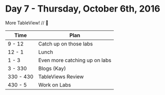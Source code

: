 # Day 7 - Thursday, October 6th, 2016

More TableView! // :blue_heart:



Time        |   Plan   |
----------------|-------
9 - 12          | Catch up on those labs
12 - 1   | Lunch
1 - 3   | Even more catching up on labs
3 - 330     | Blogs (Kay)
330 - 430 | TableViews Review
430 - 5 | Work on Labs



<br>

